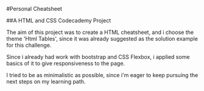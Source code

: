 #Personal Cheatsheet

##A HTML and CSS Codecademy Project

The aim of this project was to create a HTML cheatsheet, and i choose the theme 'Html Tables', since it was already suggested as the solution example for this challenge.

Since i already had work with bootstrap and CSS Flexbox, i applied some basics of it to give responsiveness to the page.

I tried to be as minimalistic as possible, since i'm eager to keep pursuing the next steps on my learning path.
